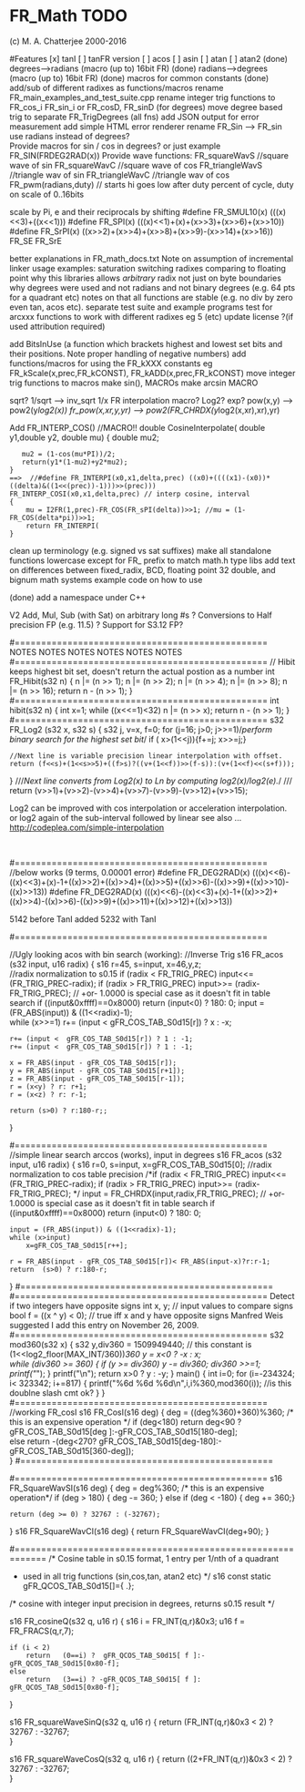 # FR_Math TODO 

(c) M. A. Chatterjee 2000-2016

#Features
	[x] tanI 
	[ ] tanFR version
	[ ] acos
	[ ] asin
	[ ] atan
	[ ] atan2
(done) degrees-->radians (macro (up to) 16bit FR)
(done) radians-->degrees (macro (up to) 16bit FR)
(done) macros for common constants
(done) add/sub of different radixes as functions/macros
rename FR_main_examples_and_test_suite.cpp
rename integer trig functions to FR_cos_i FR_sin_i  or FR_cosD, FR_sinD (for degrees)
move degree based trig to separate FR_TrigDegrees (all fns)
add JSON output for error measurement
add simple HTML error renderer
rename FR_Sin --> FR_sin  
use radians instead of degrees?  
Provide macros for sin / cos in degrees?  or just example FR_SIN(FRDEG2RAD(x))
Provide wave functions:
FR_squareWavS //square wave of sin
FR_squareWavC //square wave of cos
FR_triangleWavS //triangle wav of sin
FR_triangleWavC //triangle wav of cos
FR_pwm(radians,duty) // starts hi goes low after duty percent of cycle, duty on scale of 0..16bits


scale by Pi, e and their reciprocals by shifting
#define FR_SMUL10(x)	(((x)<<3)+((x<<1)))
#define FR_SPI(x)       (((x)<<1)+(x)+(x>>3)+(x>>6)+(x>>10))
#define FR_SrPI(x)      ((x>>2)+(x>>4)+(x>>8)+(x>>9)-(x>>14)+(x>>16))
FR_SE
FR_SrE

better explanations in FR_math_docs.txt
Note on assumption of incremental linker usage
examples:
saturation
switching radixes
comparing to floating point
why this libraries allows _arbitrary_ radix not just on byte boundaries
why degrees were used and not radians and not binary degrees (e.g. 64 pts for a quadrant etc)
notes on that all functions are stable (e.g. no div by zero even tan, acos etc).
separate test suite and example programs
test for arcxxx functions to work with different radixes eg 5 (etc)
update license ?(if used attribution required)

add BitsInUse (a function which brackets highest and lowest set bits and their positions.  Note proper handling of negative numbers)
add functions/macros for using the FR_kXXX constants eg FR_kScale(x,prec,FR_kCONST), FR_kADD(x,prec,FR_kCONST)
move integer trig functions to macros
make sin(), MACROs
make arcsin MACRO

sqrt?
1/sqrt --> inv_sqrt
1/x
FR interpolation macro?
Log2?
exp?
pow(x,y) --> pow2(y*log2(x))
fr_pow(x,xr,y,yr) --> pow2(FR_CHRDX(y*log2(x,xr),xr),yr)

Add FR_INTERP_COS()  //MACRO!!
    double CosineInterpolate(
       double y1,double y2,  double mu)
    {
       double mu2;

       mu2 = (1-cos(mu*PI))/2;
       return(y1*(1-mu2)+y2*mu2);
    }
    ==>  //#define FR_INTERPI(x0,x1,delta,prec) ((x0)+((((x1)-(x0))*((delta)&((1<<(prec))-1)))>>(prec)))
    FR_INTERP_COSI(x0,x1,delta,prec) // interp cosine, interval
    {
        mu = I2FR(1,prec)-FR_COS(FR_sPI(delta))>>1; //mu = (1-FR_COS(delta*pi))>>1; 
        return FR_INTERPI(
    }
clean up terminology (e.g. signed vs sat suffixes)
make all standalone functions lowercase except for FR_ prefix to match math.h type libs
add text on differences between fixed_radix, BCD, floating point 32 double, and bignum math systems
example code on how to use

(done) add a namespace under C++

V2
Add, Mul, Sub (with Sat) on arbitrary long #s
? Conversions to Half precision FP (e.g. 11.5)
? Support for S3.12 FP?

#================================================
NOTES NOTES NOTES NOTES NOTES NOTES
#================================================
// Hibit keeps highest bit set, doesn't return the actual postion as a number
int FR_Hibit(s32 n) {
    n |= (n >>  1);
    n |= (n >>  2);
    n |= (n >>  4);
    n |= (n >>  8);
    n |= (n >> 16);
    return n - (n >> 1);
}
#================================================
int hibit(s32 n) {
	int x=1;
	while ((x<<=1)<32)
    	n |= (n >>  x);
    return n - (n >> 1);
}
#================================================
s32 FR_Log2 (s32 x, s32 s)
{
	s32 j, v=x, f=0; 
	for (j=16; j>0; j>>=1)/*perform binary search for the highest set bit*/
		if ( x>(1<<j)){f+=j; x>>=j;}

	//Next line is variable precision linear interpolation with offset.
	return (f<<s)+(1<<s>>5)+((f>s)?((v+(1<<f))>>(f-s)):(v+(1<<f)<<(s+f)));

}
///*Next line converts from Log2(x) to Ln by computing log2(x)/log2(e).*/
/// return (v>>1)+(v>>2)-(v>>4)+(v>>7)-(v>>9)-(v>>12)+(v>>15);

Log2 can be improved with cos interpolation or acceleration interpolation.  or log2 again of the sub-interval followed by linear
see also ... http://codeplea.com/simple-interpolation


 

#================================================
//below works (9 terms, 0.00001 error)
#define FR_DEG2RAD(x) (((x)<<6)-((x)<<3)+(x)-1+((x)>>2)+((x)>>4)+((x)>>5)+((x)>>6)-((x)>>9)+((x)>>10)-((x)>>13))
#define FR_DEG2RAD(x) (((x)<<6)-((x)<<3)+(x)-1+((x)>>2)+((x)>>4)-((x)>>6)-((x)>>9)+((x)>>11)+((x)>>12)+((x)>>13))

5142 before TanI added
5232 with TanI 

#================================================

//Ugly looking acos with bin search (working):
//Inverse Trig
s16 FR_acos (s32 input, u16 radix)
{
	s16 r=45, s=input, x=46,y,z;	
	//radix normalization to s0.15
	if (radix < FR_TRIG_PREC)
		input<<= (FR_TRIG_PREC-radix);
	if (radix > FR_TRIG_PREC)
		input>>= (radix-FR_TRIG_PREC);
	// +or- 1.0000 is special case as it doesn't fit in table search 
	if ((input&0xffff)==0x8000) 
		return (input<0) ? 180: 0;
	input = (FR_ABS(input)) & ((1<<radix)-1);	
	while (x>>=1)
		r+= (input < gFR_COS_TAB_S0d15[r]) ? x : -x;
	
	r+= (input <  gFR_COS_TAB_S0d15[r]) ? 1 : -1;
	r+= (input <  gFR_COS_TAB_S0d15[r]) ? 1 : -1;
	
	x = FR_ABS(input - gFR_COS_TAB_S0d15[r]);
	y = FR_ABS(input - gFR_COS_TAB_S0d15[r+1]);
	z = FR_ABS(input - gFR_COS_TAB_S0d15[r-1]);
	r = (x<y) ? r: r+1;
	r = (x<z) ? r: r-1;

	return (s>0) ? r:180-r;;	 
}

#================================================
//simple linear search arccos (works), input in degrees
s16 FR_acos (s32 input, u16 radix)
{
	s16 r=0, s=input, x=gFR_COS_TAB_S0d15[0];
	//radix normalization to cos table precision
	/*if (radix < FR_TRIG_PREC)
		input<<= (FR_TRIG_PREC-radix);
	if (radix > FR_TRIG_PREC)
		input>>= (radix-FR_TRIG_PREC);
		*/
	input = FR_CHRDX(input,radix,FR_TRIG_PREC);
	// +or- 1.0000 is special case as it doesn't fit in table search 
	if ((input&0xffff)==0x8000) 
		return (input<0) ? 180: 0;
	
	input = (FR_ABS(input)) & ((1<<radix)-1);
	while (x>input)
		x=gFR_COS_TAB_S0d15[r++];
	
	r = FR_ABS(input - gFR_COS_TAB_S0d15[r])< FR_ABS(input-x)?r:r-1; 
	return  (s>0) ? r:180-r;	 
}
#================================================
#================================================
Detect if two integers have opposite signs
int x, y;               // input values to compare signs
bool f = ((x ^ y) < 0); // true iff x and y have opposite signs
Manfred Weis suggested I add this entry on November 26, 2009.
#================================================
s32 mod360(s32 x)
{
  s32 y,div360  = 1509949440; // this constant is (1<<log2_floor(MAX_INT/360))*360
  y = x<0 ? -x : x;  
  while (div360 >= 360)
  {
     if (y >= div360) y -= div360; 
     div360 >>=1;  
     printf("*");
  }
  printf("\n");
  return x>0 ? y : -y;
}
main()
{
    int i=0;
    for (i=-234324; i< 323342; i+=817)
    {
        printf("%6d %6d %6d\n",i,i%360,mod360(i)); //is this doublne slash cmt ok?
    }
}
#================================================
//working FR_cosI
s16 FR_CosI(s16 deg) 
{
	deg = ((deg%360)+360)%360; /* this is an expensive operation */
	if (deg<180)
		return   deg<90 ? gFR_COS_TAB_S0d15[deg    ]:-gFR_COS_TAB_S0d15[180-deg];		
	else
		return -(deg<270? gFR_COS_TAB_S0d15[deg-180]:-gFR_COS_TAB_S0d15[360-deg]);	
}
#================================================

#================================================
s16 FR_SquareWavSI(s16 deg) 
{
	deg = deg%360; /* this is an expensive operation*/
	if (deg > 180) { deg -= 360; }
	else if (deg < -180) { deg += 360;}
	
	return (deg >= 0) ? 32767 : (-32767);
}
s16 FR_SquareWavCI(s16 deg) 
{
	return FR_SquareWavCI(deg+90);
}


#============================================================
/* Cosine table in s0.15 format, 1 entry per 1/nth of a quadrant
 * used in all trig functions (sin,cos,tan, atan2 etc)
 */
s16 const static gFR_QCOS_TAB_S0d15[]={
   .};
    
/* cosine with integer input precision in degrees, returns s0.15 result
 */

s16 FR_cosineQ(s32 q, u16 r) 
{
	s16 i = FR_INT(q,r)&0x3;
    u16 f = FR_FRACS(q,r,7);
    
	if (i < 2)
		return   (0==i) ?  gFR_QCOS_TAB_S0d15[ f ]:-gFR_QCOS_TAB_S0d15[0x80-f];		
	else
		return   (3==i) ? -gFR_QCOS_TAB_S0d15[ f ]: gFR_QCOS_TAB_S0d15[0x80-f];	
}

s16 FR_squareWaveSinQ(s32 q, u16 r) 
{
	return (FR_INT(q,r)&0x3 < 2) ? 32767 : -32767;    
}

s16 FR_squareWaveCosQ(s32 q, u16 r) 
{
	return ((2+FR_INT(q,r))&0x3 < 2) ? 32767 : -32767;    
}